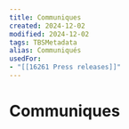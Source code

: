 ```yaml
---
title: Communiques
created: 2024-12-02
modified: 2024-12-02
tags: TBSMetadata
alias: Communiqués
usedFor:
- "[[16261 Press releases]]"
---
```

# Communiques

